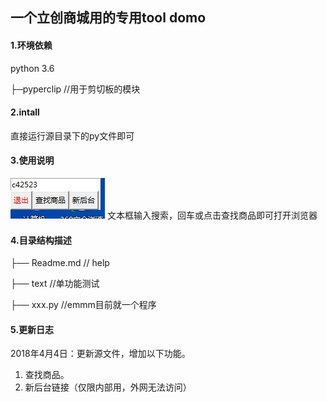 ## 一个立创商城用的专用tool domo

#### 1.环境依赖
python 3.6

├─pyperclip			//用于剪切板的模块
	

#### 2.intall
直接运行源目录下的py文件即可

#### 3.使用说明
![rd01](.\image\rd01.jpg)
文本框输入搜索，回车或点击查找商品即可打开浏览器

#### 4.目录结构描述
├── Readme.md   		  // help

├── text				  //单功能测试

├── xxx.py                             //emmm目前就一个程序


#### 5.更新日志
2018年4月4日：更新源文件，增加以下功能。

1. 查找商品。
2. 新后台链接（仅限内部用，外网无法访问）